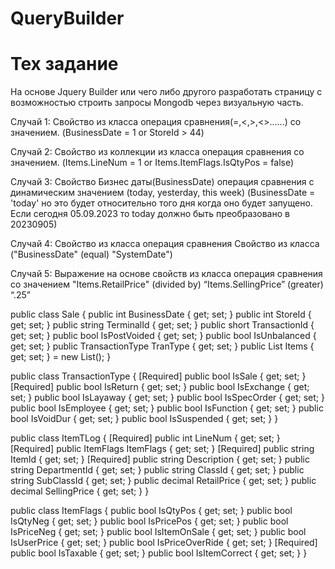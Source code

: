 # QueryBuilder


# Тех задание

На основе Jquery Builder или чего либо другого разработать страницу с возможностью строить запросы Mongodb через визуальную часть.



Случай 1:
Свойство из класса операция сравнения(=,<,>,<>......) со значением. (BusinessDate = 1 or StoreId > 44)

Случай 2:
Свойство из коллекции из класса операция сравнения со значением. (Items.LineNum = 1 or Items.ItemFlags.IsQtyPos = false)

Случай 3:
Свойство Бизнес даты(BusinessDate) операция сравнения с динамическим значением (today, yesterday, this week)
(BusinessDate = 'today' но это будет относительно того дня когда оно будет запущено. Если сегодня 05.09.2023 то today должно быть преобразовано в 20230905)

Случай 4:
Свойство из класса операция сравнения Свойство из класса ("BusinessDate" (equal) "SystemDate")

Случай 5:
Выражение на основе свойств из класса операция сравнения со значением "Items.RetailPrice" (divided by) “Items.SellingPrice” (greater) “.25”



public class Sale
{
    public int BusinessDate { get; set; }
    public int StoreId { get; set; }
    public string TerminalId { get; set; }
    public short TransactionId { get; set; }
    public bool IsPostVoided { get; set; }
    public bool IsUnbalanced { get; set; }
    public TransactionType TranType { get; set; }
    public List<ItemTLog> Items { get; set; } = new List<ItemTLog>();
}

public class TransactionType
{
    [Required]
    public bool IsSale { get; set; }
    [Required]
    public bool IsReturn { get; set; }
    public bool IsExchange { get; set; }
    public bool IsLayaway { get; set; }
    public bool IsSpecOrder { get; set; }
    public bool IsEmployee { get; set; }
    public bool IsFunction { get; set; }
    public bool IsVoidDur { get; set; }
    public bool IsSuspended { get; set; }
}

public class ItemTLog
{
    [Required]
    public int LineNum { get; set; }
    [Required]
    public ItemFlags ItemFlags { get; set; }
    [Required]
    public string ItemId { get; set; }
    [Required]
    public string Description { get; set; }
    public string DepartmentId { get; set; }
    public string ClassId { get; set; }
    public string SubClassId { get; set; }
    public decimal RetailPrice { get; set; }
    public decimal SellingPrice { get; set; }
}

public class ItemFlags
{
    public bool IsQtyPos { get; set; }
    public bool IsQtyNeg { get; set; }
    public bool IsPricePos { get; set; }
    public bool IsPriceNeg { get; set; }
    public bool IsItemOnSale { get; set; }
    public bool IsUserPrice { get; set; }
    public bool IsPriceOverRide { get; set; }
    [Required]
    public bool IsTaxable { get; set; }
    public bool IsItemCorrect { get; set; }
}
